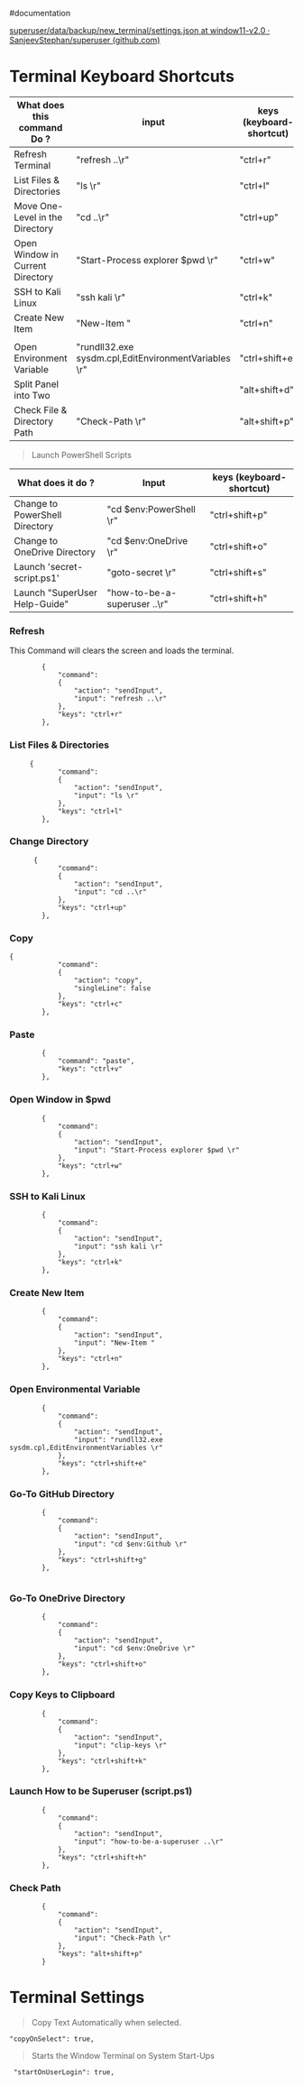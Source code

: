 #documentation

[superuser/data/backup/new_terminal/settings.json at window11-v2.0 · SanjeevStephan/superuser (github.com)](https://github.com/SanjeevStephan/superuser/blob/window11-v2.0/data/backup/new_terminal/settings.json)

# Terminal Keyboard Shortcuts


| What does this command Do ?      | input                                                | keys (keyboard-shortcut) |
| -------------------------------- | ---------------------------------------------------- | ------------------------ |
| Refresh Terminal                 | "refresh ..\r"                                       | "ctrl+r"                 |
| List Files & Directories         | "ls \r"                                              | "ctrl+l"                 |
| Move One-Level in the Directory  | "cd ..\r"                                            | "ctrl+up"                |
| Open Window in Current Directory | "Start-Process explorer $pwd \r"                     | "ctrl+w"                 |
| SSH to Kali Linux                | "ssh kali \r"                                        | "ctrl+k"                 |
| Create New Item                  | "New-Item "                                          | "ctrl+n"                 |
|                                  |                                                      |                          |
| Open Environment Variable        | "rundll32.exe sysdm.cpl,EditEnvironmentVariables \r" | "ctrl+shift+e"           |
| Split Panel into Two             |                                                      | "alt+shift+d"            |
| Check File & Directory Path      | "Check-Path \r"                                      | "alt+shift+p"            |

> Launch PowerShell Scripts

| What does it do ?              | Input                        | keys (keyboard-shortcut) |
| ------------------------------ | ---------------------------- | ------------------------ |
| Change to PowerShell Directory | "cd $env:PowerShell \r"      | "ctrl+shift+p"           |
| Change to OneDrive Directory   | "cd $env:OneDrive \r"        | "ctrl+shift+o"           |
| Launch 'secret-script.ps1'     | "goto-secret \r"             | "ctrl+shift+s"           |
| Launch "SuperUser Help-Guide"  | "how-to-be-a-superuser ..\r" | "ctrl+shift+h"           |

### Refresh
This Command will clears the screen and loads the terminal.
```
        {
            "command": 
            {
                "action": "sendInput",
                "input": "refresh ..\r"
            },
            "keys": "ctrl+r"
        },
```


### List Files & Directories
```
     {
            "command": 
            {
                "action": "sendInput",
                "input": "ls \r"
            },
            "keys": "ctrl+l"
        },
```

### Change Directory
```
      {
            "command": 
            {
                "action": "sendInput",
                "input": "cd ..\r"
            },
            "keys": "ctrl+up"
        },
```
### Copy 
```
{
            "command": 
            {
                "action": "copy",
                "singleLine": false
            },
            "keys": "ctrl+c"
        },
```
### Paste
```
        {
            "command": "paste",
            "keys": "ctrl+v"
        },
```
### Open Window in $pwd
```
        {
            "command": 
            {
                "action": "sendInput",
                "input": "Start-Process explorer $pwd \r"
            },
            "keys": "ctrl+w"
        },
```
### SSH to Kali Linux
```
        {
            "command": 
            {
                "action": "sendInput",
                "input": "ssh kali \r"
            },
            "keys": "ctrl+k"
        },
```
### Create New Item
```
        {
            "command": 
            {
                "action": "sendInput",
                "input": "New-Item "
            },
            "keys": "ctrl+n"
        },
```
### Open Environmental Variable
```
        {
            "command": 
            {
                "action": "sendInput",
                "input": "rundll32.exe sysdm.cpl,EditEnvironmentVariables \r"
            },
            "keys": "ctrl+shift+e"
        },
```
### Go-To GitHub Directory
```
        {
            "command": 
            {
                "action": "sendInput",
                "input": "cd $env:Github \r"
            },
            "keys": "ctrl+shift+g"
        },
    
```
### Go-To OneDrive Directory
```
        {
            "command": 
            {
                "action": "sendInput",
                "input": "cd $env:OneDrive \r"
            },
            "keys": "ctrl+shift+o"
        },
```
### Copy Keys to Clipboard
```
        {
            "command": 
            {
                "action": "sendInput",
                "input": "clip-keys \r"
            },
            "keys": "ctrl+shift+k"
        },
```

### Launch How to be Superuser (script.ps1)
```
        {
            "command": 
            {
                "action": "sendInput",
                "input": "how-to-be-a-superuser ..\r"
            },
            "keys": "ctrl+shift+h"
        },
```
### Check Path
```
        {
            "command": 
            {
                "action": "sendInput",
                "input": "Check-Path \r"
            },
            "keys": "alt+shift+p"
        }
```
# Terminal Settings
> Copy Text Automatically when selected.
```
"copyOnSelect": true,
```
> Starts the Window Terminal on System Start-Ups
```
 "startOnUserLogin": true,
```
